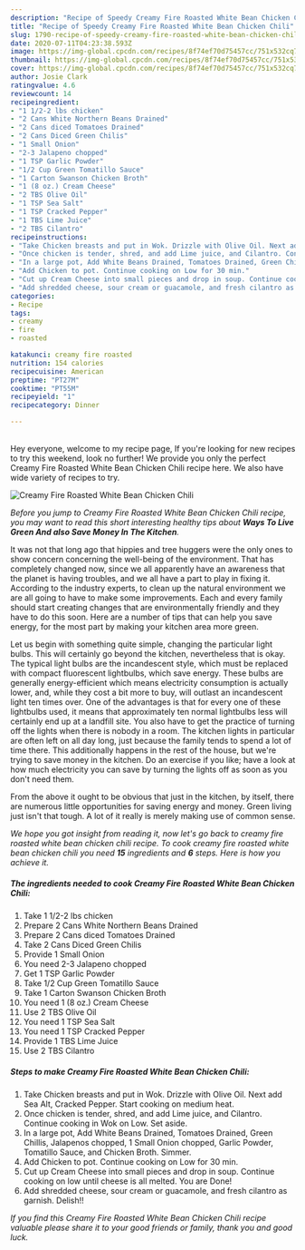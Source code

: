 ```yaml
---
description: "Recipe of Speedy Creamy Fire Roasted White Bean Chicken Chili"
title: "Recipe of Speedy Creamy Fire Roasted White Bean Chicken Chili"
slug: 1790-recipe-of-speedy-creamy-fire-roasted-white-bean-chicken-chili
date: 2020-07-11T04:23:38.593Z
image: https://img-global.cpcdn.com/recipes/8f74ef70d75457cc/751x532cq70/creamy-fire-roasted-white-bean-chicken-chili-recipe-main-photo.jpg
thumbnail: https://img-global.cpcdn.com/recipes/8f74ef70d75457cc/751x532cq70/creamy-fire-roasted-white-bean-chicken-chili-recipe-main-photo.jpg
cover: https://img-global.cpcdn.com/recipes/8f74ef70d75457cc/751x532cq70/creamy-fire-roasted-white-bean-chicken-chili-recipe-main-photo.jpg
author: Josie Clark
ratingvalue: 4.6
reviewcount: 14
recipeingredient:
- "1 1/2-2 lbs chicken"
- "2 Cans White Northern Beans Drained"
- "2 Cans diced Tomatoes Drained"
- "2 Cans Diced Green Chilis"
- "1 Small Onion"
- "2-3 Jalapeno chopped"
- "1 TSP Garlic Powder"
- "1/2 Cup Green Tomatillo Sauce"
- "1 Carton Swanson Chicken Broth"
- "1 (8 oz.) Cream Cheese"
- "2 TBS Olive Oil"
- "1 TSP Sea Salt"
- "1 TSP Cracked Pepper"
- "1 TBS Lime Juice"
- "2 TBS Cilantro"
recipeinstructions:
- "Take Chicken breasts and put in Wok. Drizzle with Olive Oil. Next add Sea Alt, Cracked Pepper. Start cooking on medium heat."
- "Once chicken is tender, shred, and add Lime juice, and Cilantro. Continue cooking in Wok on Low. Set aside."
- "In a large pot, Add White Beans Drained, Tomatoes Drained, Green Chillis, Jalapenos chopped, 1 Small Onion chopped, Garlic Powder, Tomatillo Sauce, and Chicken Broth. Simmer."
- "Add Chicken to pot. Continue cooking on Low for 30 min."
- "Cut up Cream Cheese into small pieces and drop in soup. Continue cooking on low until cheese is all melted. You are Done!"
- "Add shredded cheese, sour cream or guacamole, and fresh cilantro as garnish. Delish!!"
categories:
- Recipe
tags:
- creamy
- fire
- roasted

katakunci: creamy fire roasted 
nutrition: 154 calories
recipecuisine: American
preptime: "PT27M"
cooktime: "PT55M"
recipeyield: "1"
recipecategory: Dinner

---
```

<br>
Hey everyone, welcome to my recipe page, If you're looking for new recipes to try this weekend, look no further! We provide you only the perfect Creamy Fire Roasted White Bean Chicken Chili recipe here. We also have wide variety of recipes to try.
<br>


![Creamy Fire Roasted White Bean Chicken Chili](https://img-global.cpcdn.com/recipes/8f74ef70d75457cc/751x532cq70/creamy-fire-roasted-white-bean-chicken-chili-recipe-main-photo.jpg)

<i>Before you jump to Creamy Fire Roasted White Bean Chicken Chili recipe, you may want to read this short interesting healthy tips about 
<strong>Ways To Live Green And also Save Money In The Kitchen</strong>.</i>
</br>

It was not that long ago that hippies and tree huggers were the only ones to show concern concerning the well-being of the environment. That has completely changed now, since we all apparently have an awareness that the planet is having troubles, and we all have a part to play in fixing it. According to the industry experts, to clean up the natural environment we are all going to have to make some improvements. Each and every family should start creating changes that are environmentally friendly and they have to do this soon. Here are a number of tips that can help you save energy, for the most part by making your kitchen area more green.

Let us begin with something quite simple, changing the particular light bulbs. This will certainly go beyond the kitchen, nevertheless that is okay. The typical light bulbs are the incandescent style, which must be replaced with compact fluorescent lightbulbs, which save energy. These bulbs are generally energy-efficient which means electricity consumption is actually lower, and, while they cost a bit more to buy, will outlast an incandescent light ten times over. One of the advantages is that for every one of these lightbulbs used, it means that approximately ten normal lightbulbs less will certainly end up at a landfill site. You also have to get the practice of turning off the lights when there is nobody in a room. The kitchen lights in particular are often left on all day long, just because the family tends to spend a lot of time there. This additionally happens in the rest of the house, but we're trying to save money in the kitchen. Do an exercise if you like; have a look at how much electricity you can save by turning the lights off as soon as you don't need them.

From the above it ought to be obvious that just in the kitchen, by itself, there are numerous little opportunities for saving energy and money. Green living just isn't that tough. A lot of it really is merely making use of common sense.


<i>We hope you got insight from reading it, now let's go back to creamy fire roasted white bean chicken chili recipe. To cook creamy fire roasted white bean chicken chili you need <strong>15</strong> ingredients and <strong>6</strong> steps. Here is how you achieve it.
</i>

##### The ingredients needed to cook Creamy Fire Roasted White Bean Chicken Chili:

1. Take 1 1/2-2 lbs chicken
1. Prepare 2 Cans White Northern Beans Drained
1. Prepare 2 Cans diced Tomatoes Drained
1. Take 2 Cans Diced Green Chilis
1. Provide 1 Small Onion
1. You need 2-3 Jalapeno chopped
1. Get 1 TSP Garlic Powder
1. Take 1/2 Cup Green Tomatillo Sauce
1. Take 1 Carton Swanson Chicken Broth
1. You need 1 (8 oz.) Cream Cheese
1. Use 2 TBS Olive Oil
1. You need 1 TSP Sea Salt
1. You need 1 TSP Cracked Pepper
1. Provide 1 TBS Lime Juice
1. Use 2 TBS Cilantro


##### Steps to make Creamy Fire Roasted White Bean Chicken Chili:

1. Take Chicken breasts and put in Wok. Drizzle with Olive Oil. Next add Sea Alt, Cracked Pepper. Start cooking on medium heat.
1. Once chicken is tender, shred, and add Lime juice, and Cilantro. Continue cooking in Wok on Low. Set aside.
1. In a large pot, Add White Beans Drained, Tomatoes Drained, Green Chillis, Jalapenos chopped, 1 Small Onion chopped, Garlic Powder, Tomatillo Sauce, and Chicken Broth. Simmer.
1. Add Chicken to pot. Continue cooking on Low for 30 min.
1. Cut up Cream Cheese into small pieces and drop in soup. Continue cooking on low until cheese is all melted. You are Done!
1. Add shredded cheese, sour cream or guacamole, and fresh cilantro as garnish. Delish!!


<i>If you find this Creamy Fire Roasted White Bean Chicken Chili recipe valuable please share it to your good friends or family, thank you and good luck.</i>

